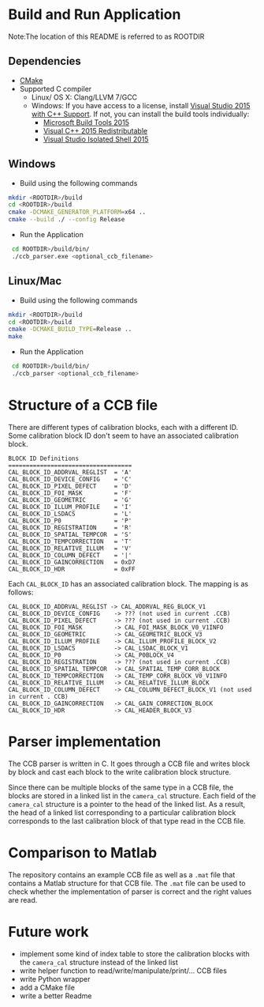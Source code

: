 # Build and Run Application
Note:The location of this README is referred to as ROOTDIR  

## Dependencies
* [CMake](https://cmake.org/)
* Supported C compiler
  * Linux/ OS X: Clang/LLVM 7/GCC
  * Windows: If you have access to a license, install [Visual Studio 2015 with C++ Support](https://docs.microsoft.com/en-us/cpp/build/vscpp-step-0-installation?view=vs-2015).  If not, you can install the build tools individually:
    * [Microsoft Build Tools 2015](https://www.microsoft.com/en-us/download/details.aspx?id=48159)
    * [Visual C++ 2015 Redistributable](http://download.microsoft.com/download/5/F/7/5F7ACAEB-8363-451F-9425-68A90F98B238/visualcppbuildtools_full.exe)
    * [Visual Studio Isolated Shell 2015](https://visualstudio.microsoft.com/vs/older-downloads/isolated-shell/)

## Windows
* Build using the following commands
```sh
mkdir <ROOTDIR>/build
cd <ROOTDIR>/build
cmake -DCMAKE_GENERATOR_PLATFORM=x64 ..
cmake --build ./ --config Release
```
* Run the Application
```sh
 cd ROOTDIR>/build/bin/
 ./ccb_parser.exe <optional_ccb_filename>
```

## Linux/Mac
* Build using the following commands
```sh
mkdir <ROOTDIR>/build
cd <ROOTDIR>/build
cmake -DCMAKE_BUILD_TYPE=Release ..
make
```
* Run the Application
```sh
 cd ROOTDIR>/build/bin/
 ./ccb_parser <optional_ccb_filename>
```

# Structure of a CCB file

There are different types of calibration blocks, each with a different ID. Some calibration block ID don't seem to have an associated calibration block. 

```
BLOCK ID Definitions
===================================
CAL_BLOCK_ID_ADDRVAL_REGLIST  = 'A'
CAL_BLOCK_ID_DEVICE_CONFIG    = 'C'
CAL_BLOCK_ID_PIXEL_DEFECT     = 'D'
CAL_BLOCK_ID_FOI_MASK         = 'F'
CAL_BLOCK_ID_GEOMETRIC        = 'G'
CAL_BLOCK_ID_ILLUM_PROFILE    = 'I'
CAL_BLOCK_ID_LSDACS           = 'L'
CAL_BLOCK_ID_P0               = 'P'
CAL_BLOCK_ID_REGISTRATION     = 'R'
CAL_BLOCK_ID_SPATIAL_TEMPCOR  = 'S'
CAL_BLOCK_ID_TEMPCORRECTION   = 'T'
CAL_BLOCK_ID_RELATIVE_ILLUM   = 'V'
CAL_BLOCK_ID_COLUMN_DEFECT    = '|'
CAL_BLOCK_ID_GAINCORRECTION   = 0xD7
CAL_BLOCK_ID_HDR              = 0xFF
```

Each `CAL_BLOCK_ID` has an associated calibration block. The mapping is as follows:

```
CAL_BLOCK_ID_ADDRVAL_REGLIST -> CAL_ADDRVAL_REG_BLOCK_V1
CAL_BLOCK_ID_DEVICE_CONFIG    -> ??? (not used in current .CCB)
CAL_BLOCK_ID_PIXEL_DEFECT     -> ??? (not used in current .CCB)
CAL_BLOCK_ID_FOI_MASK         -> CAL_FOI_MASK_BLOCK_V0_V1INFO
CAL_BLOCK_ID_GEOMETRIC        -> CAL_GEOMETRIC_BLOCK_V3
CAL_BLOCK_ID_ILLUM_PROFILE    -> CAL_ILLUM_PROFILE_BLOCK_V2
CAL_BLOCK_ID_LSDACS           -> CAL_LSDAC_BLOCK_V1
CAL_BLOCK_ID_P0               -> CAL_P0BLOCK_V4 
CAL_BLOCK_ID_REGISTRATION     -> ??? (not used in current .CCB)
CAL_BLOCK_ID_SPATIAL_TEMPCOR  -> CAL_SPATIAL_TEMP_CORR_BLOCK
CAL_BLOCK_ID_TEMPCORRECTION   -> CAL_TEMP_CORR_BLOCK_V0_V1INFO
CAL_BLOCK_ID_RELATIVE_ILLUM   -> CAL_RELATIVE_ILLUM_BLOCK
CAL_BLOCK_ID_COLUMN_DEFECT    -> CAL_COLUMN_DEFECT_BLOCK_V1 (not used in current . CCB)
CAL_BLOCK_ID_GAINCORRECTION   -> CAL_GAIN_CORRECTION_BLOCK
CAL_BLOCK_ID_HDR              -> CAL_HEADER_BLOCK_V3
```

# Parser implementation

The CCB parser is written in C. It goes through a CCB file and writes block by block and cast each block to the write calibration block structure.

Since there can be multiple blocks of the same type in a CCB file, the blocks are stored in a linked list in the `camera_cal` structure. Each field of the `camera_cal` structure is a pointer to the head of the linked list. As a result, the head of a linked list corresponding to a particular calibration block corresponds to the last calibration block of that type read in the CCB file. 

# Comparison to Matlab

The repository contains an example CCB file as well as a `.mat` file that contains a Matlab structure for that CCB file. The `.mat` file can be used to check whether the implementation of parser is correct and the right values are read.

# Future work

* implement some kind of index table to store the calibration blocks with the `camera_cal` structure instead of the linked list
* write helper function to read/write/manipulate/print/... CCB files
* write Python wrapper
* add a CMake file
* write a better Readme